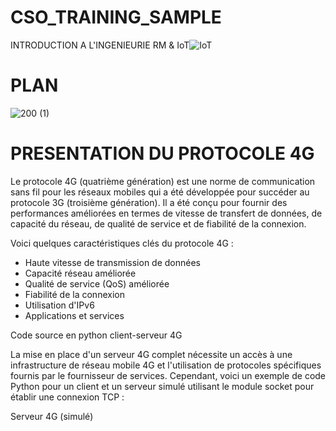 # CSO_TRAINING_SAMPLE
INTRODUCTION A L'INGENIEURIE RM &amp; IoT![IoT](https://github.com/kaoscomputing/CSO_TRAINAING_SAMPLE/assets/138717853/d14f8641-27a7-46c5-bfbb-af085bb5f46d)

# PLAN 
![200 (1)](https://github.com/kaoscomputing/CSO_TRAINAING_SAMPLE/assets/138717853/abbf1e7d-e5ea-4c90-be0f-47d73b8017ab)


# PRESENTATION DU PROTOCOLE 4G

Le protocole 4G (quatrième génération) est une norme de communication sans fil pour les réseaux 
mobiles qui a été développée pour succéder au protocole 3G (troisième génération). Il a été conçu pour 
fournir des performances améliorées en termes de vitesse de transfert de données, de capacité du 
réseau, de qualité de service et de fiabilité de la connexion.

Voici quelques caractéristiques clés du protocole 4G :

- Haute vitesse de transmission de données 
- Capacité réseau améliorée
- Qualité de service (QoS) améliorée
- Fiabilité de la connexion
- Utilisation d'IPv6
- Applications et services

Code source en python client-serveur 4G

La mise en place d'un serveur 4G complet nécessite un accès à une infrastructure de réseau mobile 4G 
et l'utilisation de protocoles spécifiques fournis par le fournisseur de services. Cependant, voici un 
exemple de code Python pour un client et un serveur simulé utilisant le module socket pour établir 
une connexion TCP :

Serveur 4G (simulé)



